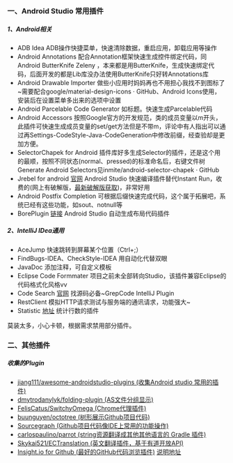 ### 一、Android Studio 常用插件

##### 1、Android相关
* ADB Idea ADB操作快捷菜单，快速清除数据，重启应用，卸载应用等操作
* Android Annotations 配合Annotation框架快速生成控件绑定代码，同Android ButterKnife Zeleny ，本来都是用ButterKnife，生成快速绑定代码，后面开发的都是Lib库没办法使用ButterKnife只好转Annotations库
* Android Drawable Importer 做些小应用时妈妈再也不用担心我找不到图标了~需要配合google/material-design-icons · GitHub、Android Icons使用，安装后在设置菜单多出来的选项中设置
* Android Parcelable Code Generator 如标题。快速生成Parcelable代码
* Android Accessors 按照Google官方的开发规范，类的成员变量以m开头，此插件可快速生成成员变量的set/get方法但是不带m，评论中有人指出可以通过再Settings-CodeStyle-Java-CodeGeneration中修改前缀，经查验却是更加方便。
* SelectorChapek for Android 插件库好多生成Selector的插件，还是这个用的最顺，按照不同状态(normal、pressed)的标准命名后，右键文件树Generate Android Selectors见inmite/android-selector-chapek · GitHub
* Jrebel for android [官网](https://zeroturnaround.com/software/jrebel-for-android/) Android Studio 快速编译插件替代Instant Run，收费的(网上有破解版，[最新破解版获取](http://blog.lanyus.com/archives/179.html))，非常好用
* Android Postfix Completion 可根据后缀快速完成代码，这个属于拓展吧，系统已经有这些功能，如sout、notnull等
* BorePlugin [链接](https://github.com/boredream/BorePlugin) Android Studio 自动生成布局代码插件




##### 2、IntelliJ IDea通用
* AceJump 快速跳转到屏幕某个位置（Ctrl+;）<br>
* FindBugs-IDEA、CheckStyle-IDEA 用自动化代替双眼<br>
* JavaDoc 添加注释，可自定义模板<br>
* Eclipse Code Formmater 项目之前未全部转向Studio，该插件兼容Eclipse的代码格式化风格vv<br>
* Code Search [官网](http://GrepCode.com) 找源码必备~GrepCode IntelliJ Plugin<br>
* RestClient 模拟HTTP请求测试与服务端的通讯请求，功能强大~<br>
* Statistic [地址](http://plugins.jetbrains.com/plugin/?idea&id=4509)  统计行数的插件<br>


莫装太多，小心卡顿，根据需求禁用部分插件。



### 二、其他插件
##### 收集的Plugin
* [jiang111/awesome-androidstudio-plugins (收集Android studio 常用的插件)](https://github.com/jiang111/awesome-androidstudio-plugins)
* [dmytrodanylyk/folding-plugin (AS文件分组显示)](https://github.com/dmytrodanylyk/folding-plugin)
* [FelisCatus/SwitchyOmega (Chrome代理插件)](https://github.com/FelisCatus/SwitchyOmega)
* [buunguyen/octotree (树形展示Github项目代码)](https://github.com/buunguyen/octotree)
* [Sourcegraph (Github项目代码像IDE上常用的功能操作)](https://link.jianshu.com/?t=https://chrome.google.com/webstore/detail/sourcegraph-for-github/dgjhfomjieaadpoljlnidmbgkdffpack)
* [carlospaulino/parrot (string资源翻译成其他其他语言的 Gradle 插件)](https://github.com/carlospaulino/parrot)
* [Skykai521/ECTranslation (英文翻译插件，基于有道开放API)](https://github.com/Skykai521/ECTranslation)
* [Insight.io for Github (最好的GitHub代码浏览插件)](https://chrome.google.com/webstore/detail/insightio-for-github/pmhfgjjhhomfplgmbalncpcohgeijonh/) [<u>说明地址</u>](http://www.geeksense.cn/plugin/?utm_source=androidweekly.cn&utm_medium=website)
